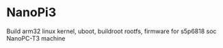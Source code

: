# NanoPi3

Build arm32 linux kernel, uboot, buildroot rootfs, firmware
for
s5p6818 soc
NanoPC-T3 machine
